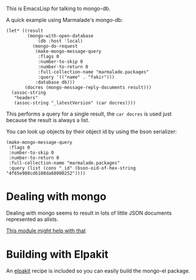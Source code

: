 This is EmacsLisp for talking to mongo-db.

A quick example using Marmalade's mongo-db:

```
(let* ((result
        (mongo-with-open-database
            (db :host 'local)
          (mongo-do-request
           (make-mongo-message-query
            :flags 0
            :number-to-skip 0
            :number-to-return 0
            :full-collection-name "marmalade.packages"
            :query '(("name" . "fakir")))
           :database db)))
       (docres (mongo-message-reply-documents result)))
  (assoc-string
   "headers"
   (assoc-string "_latestVersion" (car docres))))
```

This performs a query for a single result, the ```car docres``` is
used just because the result is always a list.

You can look up objects by their object id by using the bson serializer:

```
(make-mongo-message-query
 :flags 0
 :number-to-skip 0
 :number-to-return 0
 :full-collection-name "marmalade.packages"
 :query (list (cons "_id" (bson-oid-of-hex-string "4f65e980cd6108da68000252"))))
```

Dealing with mongo
==================

Dealing with mongo seems to result in lots of little JSON documents
represented as alists.

[This module might help with that](https://github.com/nicferrier/emacs-dotaccess)


Building with Elpakit
=====================

An [elpakit](https://github.com/nicferrier/elpakit) recipe is included
so you can easily build the mongo-el package.
